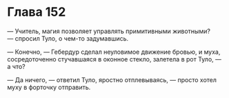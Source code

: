 # Глава 152

— Учитель, магия позволяет управлять примитивными животными? — спросил Туло, о чем-то задумавшись.

— Конечно, — Гебердур сделал неуловимое движение бровью, и муха, сосредоточенно стучавшаяся в оконное стекло, залетела в рот Туло, — а что?

— Да ничего, — ответил Туло, яростно отплевываясь, — просто хотел муху в форточку отправить.


